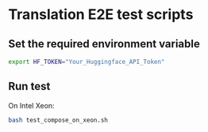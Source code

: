 # Translation E2E test scripts

## Set the required environment variable

```bash
export HF_TOKEN="Your_Huggingface_API_Token"
```

## Run test

On Intel Xeon:

```bash
bash test_compose_on_xeon.sh
```

